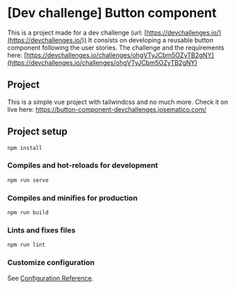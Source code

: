# [Dev challenge] Button component

This is a project made for a dev challenge (url: [https://devchallenges.io/](https://devchallenges.io/)) It consists on developing a reusable button component following the user stories.
The challenge and the requirements here: [https://devchallenges.io/challenges/ohgVTyJCbm5OZyTB2gNY](https://devchallenges.io/challenges/ohgVTyJCbm5OZyTB2gNY)

## Project

This is a simple vue project with tailwindcss and no much more. Check it on live here: https://button-component-devchallenges.josematico.com/


## Project setup
```
npm install
```

### Compiles and hot-reloads for development
```
npm run serve
```

### Compiles and minifies for production
```
npm run build
```

### Lints and fixes files
```
npm run lint
```

### Customize configuration
See [Configuration Reference](https://cli.vuejs.org/config/).
